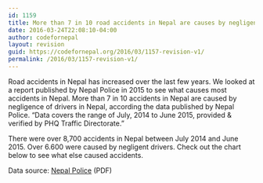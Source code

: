 ```yaml
---
id: 1159
title: More than 7 in 10 road accidents in Nepal are causes by negligence of drivers in Nepal
date: 2016-03-24T22:08:10-04:00
author: codefornepal
layout: revision
guid: https://codefornepal.org/2016/03/1157-revision-v1/
permalink: /2016/03/1157-revision-v1/
---
```

Road accidents in Nepal has increased over the last few years. We looked at a report published by Nepal Police in 2015 to see what causes most accidents in Nepal. More than 7 in 10 accidents in Nepal are caused by negligence of drivers in Nepal, according the data published by Nepal Police. &#8220;Data covers the range of July, 2014 to June 2015, provided & verified by PHQ Traffic Directorate.&#8221;

There were over 8,700 accidents in Nepal between July 2014 and June 2015. Over 6.600 were caused by negligent drivers. Check out the chart below to see what else caused accidents.



Data source: <a href="http://www.nepalpolice.gov.np/images/documents/general_documents/police-mirror-2072-07-02.pdf" target="_blank">Nepal Police</a> (PDF)